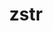 ---
title: "zstr"
layout: cache
categories: [package, develop]
meta: {"versions": ["1.0.4", "1.0.7"], "compilers": ["gcc@=7.5.0", "oneapi@=2023.2.0"], "oss": ["ubuntu18.04", "ubuntu20.04"], "platforms": ["linux"], "targets": ["x86_64", "x86_64_v3"], "stacks": ["e4s-oneapi"], "num_specs": 6, "num_specs_by_stack": {"e4s-oneapi": 1}}
spec_details: [{"hash": "kbvn52pg5ydcuaxbd3yuj6sakeaqjktj", "compiler": "gcc@=7.5.0", "versions": ["1.0.4"], "os": "ubuntu18.04", "platform": "linux", "target": "x86_64", "variants": [], "stacks": [], "size": "-", "tarball": "https://binaries.spack.io/develop/build_cache/linux-ubuntu18.04-x86_64/gcc-7.5.0/zstr-1.0.4/linux-ubuntu18.04-x86_64-gcc-7.5.0-zstr-1.0.4-kbvn52pg5ydcuaxbd3yuj6sakeaqjktj.spack"}, {"hash": "7nir44w5z3xemjk3l5oacfzwchi4ftz4", "compiler": "gcc@=7.5.0", "versions": ["1.0.4"], "os": "ubuntu18.04", "platform": "linux", "target": "x86_64", "variants": [], "stacks": [], "size": "-", "tarball": "https://binaries.spack.io/develop/build_cache/linux-ubuntu18.04-x86_64/gcc-7.5.0/zstr-1.0.4/linux-ubuntu18.04-x86_64-gcc-7.5.0-zstr-1.0.4-7nir44w5z3xemjk3l5oacfzwchi4ftz4.spack"}, {"hash": "6acgq6szbzava7qnej6yajmn6pji6qyr", "compiler": "gcc@=7.5.0", "versions": ["1.0.4"], "os": "ubuntu18.04", "platform": "linux", "target": "x86_64", "variants": ["build_system=generic"], "stacks": [], "size": "-", "tarball": "https://binaries.spack.io/develop/build_cache/linux-ubuntu18.04-x86_64/gcc-7.5.0/zstr-1.0.4/linux-ubuntu18.04-x86_64-gcc-7.5.0-zstr-1.0.4-6acgq6szbzava7qnej6yajmn6pji6qyr.spack"}, {"hash": "wpohw2be62up3wgqlvmz3bvvh7giecrr", "compiler": "gcc@=7.5.0", "versions": ["1.0.7"], "os": "ubuntu18.04", "platform": "linux", "target": "x86_64_v3", "variants": ["build_system=generic"], "stacks": [], "size": "-", "tarball": "https://binaries.spack.io/develop/build_cache/linux-ubuntu18.04-x86_64_v3/gcc-7.5.0/zstr-1.0.7/linux-ubuntu18.04-x86_64_v3-gcc-7.5.0-zstr-1.0.7-wpohw2be62up3wgqlvmz3bvvh7giecrr.spack"}, {"hash": "jxaa7dgya2ot5n676uxgbxq6oomb5dud", "compiler": "gcc@=7.5.0", "versions": ["1.0.4"], "os": "ubuntu18.04", "platform": "linux", "target": "x86_64_v3", "variants": ["build_system=generic"], "stacks": [], "size": "-", "tarball": "https://binaries.spack.io/develop/build_cache/linux-ubuntu18.04-x86_64_v3/gcc-7.5.0/zstr-1.0.4/linux-ubuntu18.04-x86_64_v3-gcc-7.5.0-zstr-1.0.4-jxaa7dgya2ot5n676uxgbxq6oomb5dud.spack"}, {"hash": "s6eo73wbibfb2kmvp4sbip2noah63m54", "compiler": "oneapi@=2023.2.0", "versions": ["1.0.7"], "os": "ubuntu20.04", "platform": "linux", "target": "x86_64", "variants": ["build_system=generic"], "stacks": ["e4s-oneapi"], "size": "-", "tarball": "https://binaries.spack.io/develop/build_cache/linux-ubuntu20.04-x86_64/oneapi-2023.2.0/zstr-1.0.7/linux-ubuntu20.04-x86_64-oneapi-2023.2.0-zstr-1.0.7-s6eo73wbibfb2kmvp4sbip2noah63m54.spack"}]
---